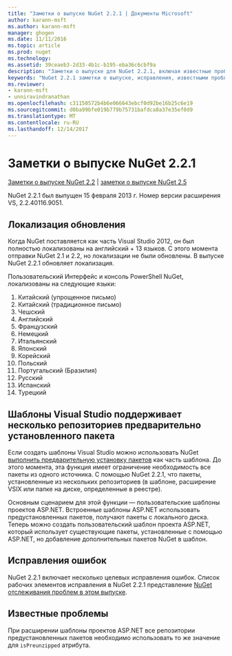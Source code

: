 ```yaml
---
title: "Заметки о выпуске NuGet 2.2.1 | Документы Microsoft"
author: karann-msft
ms.author: karann-msft
manager: ghogen
ms.date: 11/11/2016
ms.topic: article
ms.prod: nuget
ms.technology: 
ms.assetid: 39ceaeb3-2d33-4b1c-b195-eba36c6cbf9a
description: "Заметки о выпуске для NuGet 2.2.1, включая известные проблемы, исправленные ошибки, добавленные функции и DCR."
keywords: "NuGet 2.2.1 заметки о выпуске, исправления, известными проблемами, добавлены функции, DCR"
ms.reviewer:
- karann-msft
- unniravindranathan
ms.openlocfilehash: c31150572b4b6e066643ebcf0d92be16b25c6e19
ms.sourcegitcommit: d0ba99bfe019b779b75731bafdca8a37e35ef0d9
ms.translationtype: MT
ms.contentlocale: ru-RU
ms.lasthandoff: 12/14/2017
---
```

# <a name="nuget-221-release-notes"></a>Заметки о выпуске NuGet 2.2.1

[Заметки о выпуске NuGet 2.2](../release-notes/nuget-2.2.md) | [заметки о выпуске NuGet 2.5](../release-notes/nuget-2.5.md)

NuGet 2.2.1 был выпущен 15 февраля 2013 г.  Номер версии расширения VS, 2.2.40116.9051.

## <a name="localization-refresh"></a>Локализация обновления
Когда NuGet поставляется как часть Visual Studio 2012, он был полностью локализованы на английский + 13 языков.  С этого момента отправки NuGet 2.1 и 2.2, но локализации не были обновлены.  В выпуске NuGet 2.2.1 обновляет локализация.

Пользовательский Интерфейс и консоль PowerShell NuGet, локализованы на следующие языки:

1. Китайский (упрощенное письмо)
1. Китайский (традиционное письмо)
1. Чешский
1. Английский
1. Французский
1. Немецкий
1. Итальянский
1. Японский
1. Корейский
1. Польский
1. Португальский (Бразилия)
1. Русский
1. Испанский
1. Турецкий

## <a name="visual-studio-templates-support-multiple-preinstalled-package-repositories"></a>Шаблоны Visual Studio поддерживает несколько репозиториев предварительно установленного пакета
Если создать шаблоны Visual Studio можно использовать NuGet [выполнить предварительную установку пакетов](../visual-studio-extensibility/visual-studio-templates.md) как часть шаблона.  До этого момента, эта функция имеет ограничение необходимость все пакеты из одного источника.  С помощью NuGet 2.2.1, что пакеты, установленные из нескольких репозиториев (в шаблоне, расширение VSIX или папке на диске, определенные в реестре).

Основным сценарием для этой функции — пользовательские шаблоны проектов ASP.NET.  Встроенные шаблоны ASP.NET использовать предустановленных пакетов, получают пакеты с локального диска.  Теперь можно создать пользовательский шаблон проекта ASP.NET, который использует существующие пакеты, установленные с помощью ASP.NET, но добавление дополнительных пакетов NuGet в шаблон.

## <a name="bug-fixes"></a>Исправления ошибок
NuGet 2.2.1 включает несколько целевых исправления ошибок. Список рабочих элементов исправления в NuGet 2.2.1 представление [NuGet отслеживания проблем в этом выпуске](http://nuget.codeplex.com/workitem/list/advanced?keyword=&status=Closed&type=All&priority=All&release=NuGet%202.2.1&assignedTo=All&component=All&sortField=LastUpdatedDate&sortDirection=Descending&page=0).


## <a name="known-issues"></a>Известные проблемы

При расширении шаблоны проектов ASP.NET все репозитории предустановленных пакетов необходимо использовать то же значение для `isPreunzipped` атрибута.
